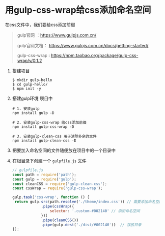 # 用gulp-css-wrap给css添加命名空间



在css文件中，我们要给css添加前缀

> gulp官网 ：<https://www.gulpjs.com.cn/> 
>
> gulp官网文档： <https://www.gulpjs.com.cn/docs/getting-started/>
>
> gulp-css-wrap : <https://npm.taobao.org/package/gulp-css-wrap/v/0.1.2>

1. 搭建项目

   ```shell
   $ mkdir gulp-hello
   $ cd gulp-hello/
   $ npm init -y
   ```

   

2. 搭建gulp环境  项目中

   ```shell
   # 1. 安装gulp
   npm install gulp -D
   
   # 2. 安装gulp-css-wrap 给css添加前缀
   npm install gulp-css-wrap -D
   
   # 3. 安装gulp-clean-css 用于清除多余的文件
   npm install gulp-clean-css -D
   ```

3. 把要加入命名空间的文件随便放在项目中的一个目录中

4. 在根目录下创建一个 `gulpfile.js` 文件

   ```js
   // gulpfile.js
   const path = require('path');
   const gulp = require('gulp');
   const cleanCSS = require('gulp-clean-css');
   const cssWrap = require('gulp-css-wrap');
   
   gulp.task('css-wrap', function () {
   	return gulp.src(path.resolve('./theme/index.css')) // 需要添加命名空间的文件
   				.pipe(cssWrap({
   					selector: '.custom-#002140' // 添加命名空间
   				}))
   				.pipe(cleanCSS())
   				.pipe(gulp.dest('./dist/#002140'))	// 存放目录
   });
   
   ```

   